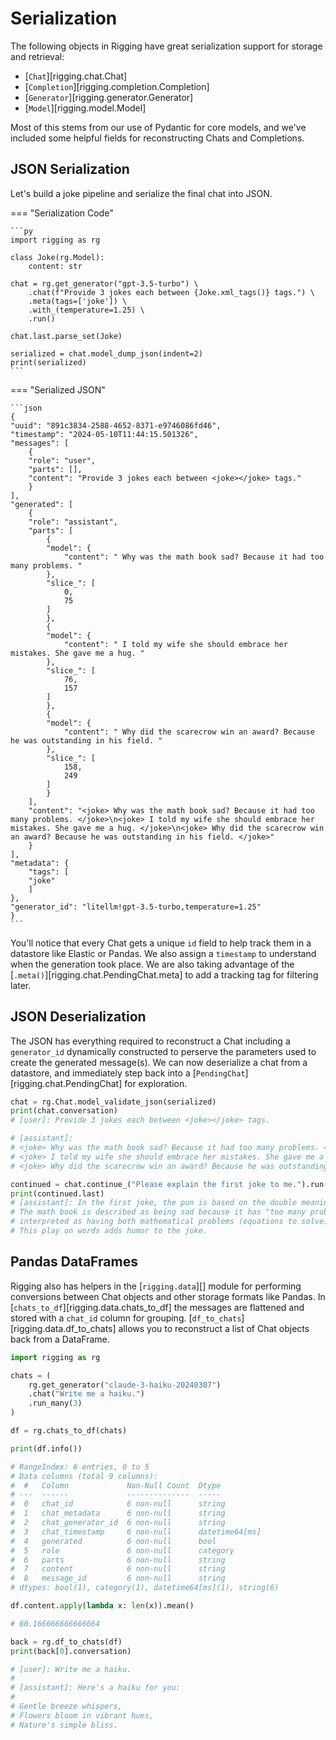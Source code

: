 # Serialization

The following objects in Rigging have great serialization support for storage and retrieval:

- [`Chat`][rigging.chat.Chat]
- [`Completion`][rigging.completion.Completion]
- [`Generator`][rigging.generator.Generator]
- [`Model`][rigging.model.Model]

Most of this stems from our use of Pydantic for core models, and we've included some helpful
fields for reconstructing Chats and Completions.

## JSON Serialization

Let's build a joke pipeline and serialize the final chat into JSON.

=== "Serialization Code"

    ```py
    import rigging as rg

    class Joke(rg.Model):
        content: str

    chat = rg.get_generator("gpt-3.5-turbo") \
        .chat(f"Provide 3 jokes each between {Joke.xml_tags()} tags.") \
        .meta(tags=['joke']) \
        .with_(temperature=1.25) \
        .run()

    chat.last.parse_set(Joke)

    serialized = chat.model_dump_json(indent=2)
    print(serialized)
    ```

=== "Serialized JSON"

    ```json
    {
    "uuid": "891c3834-2588-4652-8371-e9746086fd46",
    "timestamp": "2024-05-10T11:44:15.501326",
    "messages": [
        {
        "role": "user",
        "parts": [],
        "content": "Provide 3 jokes each between <joke></joke> tags."
        }
    ],
    "generated": [
        {
        "role": "assistant",
        "parts": [
            {
            "model": {
                "content": " Why was the math book sad? Because it had too many problems. "
            },
            "slice_": [
                0,
                75
            ]
            },
            {
            "model": {
                "content": " I told my wife she should embrace her mistakes. She gave me a hug. "
            },
            "slice_": [
                76,
                157
            ]
            },
            {
            "model": {
                "content": " Why did the scarecrow win an award? Because he was outstanding in his field. "
            },
            "slice_": [
                158,
                249
            ]
            }
        ],
        "content": "<joke> Why was the math book sad? Because it had too many problems. </joke>\n<joke> I told my wife she should embrace her mistakes. She gave me a hug. </joke>\n<joke> Why did the scarecrow win an award? Because he was outstanding in his field. </joke>"
        }
    ],
    "metadata": {
        "tags": [
        "joke"
        ]
    },
    "generator_id": "litellm!gpt-3.5-turbo,temperature=1.25"
    }
    ```

You'll notice that every Chat gets a unique `id` field to help track them in a datastore like Elastic or Pandas. We also
assign a `timestamp` to understand when the generation took place. We are also taking advantage of the
[`.meta()`][rigging.chat.PendingChat.meta] to add a tracking tag for filtering later.

## JSON Deserialization

The JSON has everything required to reconstruct a Chat including a `generator_id` dynamically
constructed to perserve the parameters used to create the generated message(s). We can now
deserialize a chat from a datastore, and immediately step back into a 
[`PendingChat`][rigging.chat.PendingChat] for exploration.

```py
chat = rg.Chat.model_validate_json(serialized)
print(chat.conversation)
# [user]: Provide 3 jokes each between <joke></joke> tags.

# [assistant]: 
# <joke> Why was the math book sad? Because it had too many problems. </joke>
# <joke> I told my wife she should embrace her mistakes. She gave me a hug. </joke>
# <joke> Why did the scarecrow win an award? Because he was outstanding in his field. </joke>

continued = chat.continue_("Please explain the first joke to me.").run()
print(continued.last)
# [assistant]: In the first joke, the pun is based on the double meaning of the word "problems."
# The math book is described as being sad because it has "too many problems," which could be
# interpreted as having both mathematical problems (equations to solve) and emotional difficulties.
# This play on words adds humor to the joke.
```

## Pandas DataFrames

Rigging also has helpers in the [`rigging.data`][] module for performing conversions
between Chat objects and other storage formats like Pandas. In [`chats_to_df`][rigging.data.chats_to_df]
the messages are flattened and stored with a `chat_id` column for grouping.
[`df_to_chats`][rigging.data.df_to_chats] allows you to reconstruct a list of Chat objects back from a DataFrame.

```py
import rigging as rg

chats = (
    rg.get_generator("claude-3-haiku-20240307")
    .chat("Write me a haiku.")
    .run_many(3)
)

df = rg.chats_to_df(chats)

print(df.info())

# RangeIndex: 6 entries, 0 to 5
# Data columns (total 9 columns):
#  #   Column             Non-Null Count  Dtype         
# ---  ------             --------------  -----         
#  0   chat_id            6 non-null      string        
#  1   chat_metadata      6 non-null      string        
#  2   chat_generator_id  6 non-null      string        
#  3   chat_timestamp     6 non-null      datetime64[ms]
#  4   generated          6 non-null      bool          
#  5   role               6 non-null      category      
#  6   parts              6 non-null      string        
#  7   content            6 non-null      string        
#  8   message_id         6 non-null      string        
# dtypes: bool(1), category(1), datetime64[ms](1), string(6)

df.content.apply(lambda x: len(x)).mean()

# 60.166666666666664

back = rg.df_to_chats(df)
print(back[0].conversation)

# [user]: Write me a haiku.
# 
# [assistant]: Here's a haiku for you:
# 
# Gentle breeze whispers,
# Flowers bloom in vibrant hues,
# Nature's simple bliss.
```